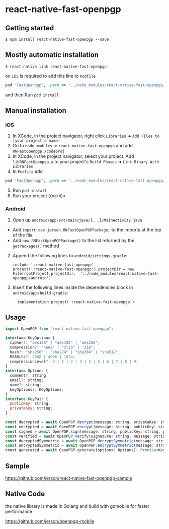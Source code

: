 # react-native-fast-openpgp

## Getting started

`$ npm install react-native-fast-openpgp --save`

## Mostly automatic installation

`$ react-native link react-native-fast-openpgp`

on `iOS` is required to add this line to `Podfile`

```ruby
pod 'FastOpenpgp', :path => '../node_modules/react-native-fast-openpgp/ios/native'
```

and then Run `pod install`

## Manual installation

### iOS

1. In XCode, in the project navigator, right click `Libraries` ➜ `Add Files to [your project's name]`
2. Go to `node_modules` ➜ `react-native-fast-openpgp` and add `RNFastOpenpgp.xcodeproj`
3. In XCode, in the project navigator, select your project. Add `libRNFastOpenpgp.a` to your project's `Build Phases` ➜ `Link Binary With Libraries`
4. In `Podfile` add

```ruby
pod 'FastOpenpgp', :path => '../node_modules/react-native-fast-openpgp/ios/native'
```

5. Run `pod install`
6. Run your project (`Cmd+R`)<

### Android

1. Open up `android/app/src/main/java/[...]/MainActivity.java`

- Add `import dev.jerson.RNFastOpenPGPPackage;` to the imports at the top of the file
- Add `new RNFastOpenPGPPackage()` to the list returned by the `getPackages()` method

2. Append the following lines to `android/settings.gradle`:
   ```
   include ':react-native-fast-openpgp'
   project(':react-native-fast-openpgp').projectDir = new File(rootProject.projectDir, 	'../node_modules/react-native-fast-openpgp/android')
   ```
3. Insert the following lines inside the dependencies block in `android/app/build.gradle`:
   ```
     implementation project(':react-native-fast-openpgp')
   ```

## Usage

```javascript
import OpenPGP from "react-native-fast-openpgp";

interface KeyOptions {
  cipher?: "aes128" | "aes192" | "aes256";
  compression?: "none" | "zlib" | "zip";
  hash?: "sha256" | "sha224" | "sha384" | "sha512";
  RSABits?: 2048 | 4096 | 1024;
  compressionLevel?: 0 | 1 | 2 | 3 | 4 | 5 | 6 | 7 | 8 | 9;
}
interface Options {
  comment?: string;
  email?: string;
  name?: string;
  keyOptions?: KeyOptions;
}
interface KeyPair {
  publicKey: string;
  privateKey: string;
}

const decrypted = await OpenPGP.decrypt(message: string, privateKey: string, passphrase: string): Promise<string>;
const encrypted = await OpenPGP.encrypt(message: string, publicKey: string): Promise<string>;
const signed = await OpenPGP.sign(message: string, publicKey: string, privateKey: string, passphrase: string): Promise<string>;
const verified = await OpenPGP.verify(signature: string, message: string, publicKey: string): Promise<boolean>;
const decryptedSymmetric = await OpenPGP.decryptSymmetric(message: string, passphrase: string, options?: KeyOptions): Promise<string>;
const encryptedSymmetric = await OpenPGP.encryptSymmetric(message: string, passphrase: string, options?: KeyOptions): Promise<string>;
const generated = await OpenPGP.generate(options: Options): Promise<KeyPair>;
```

## Sample

https://github.com/jerson/react-native-fast-openpgp-sample

## Native Code

the native library is made in Golang and build with gomobile for faster performance

https://github.com/jerson/openpgp-mobile
